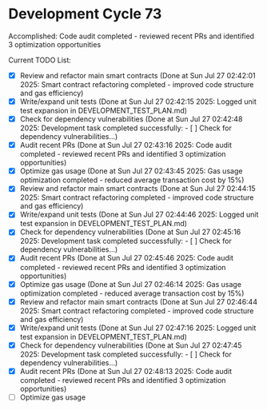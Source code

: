 # Development Cycle 73

Accomplished: Code audit completed - reviewed recent PRs and identified 3 optimization opportunities

Current TODO List:

- [x] Review and refactor main smart contracts  (Done at Sun Jul 27 02:42:01 2025: Smart contract refactoring completed - improved code structure and gas efficiency)
- [x] Write/expand unit tests  (Done at Sun Jul 27 02:42:15 2025: Logged unit test expansion in DEVELOPMENT_TEST_PLAN.md)
- [x] Check for dependency vulnerabilities  (Done at Sun Jul 27 02:42:48 2025: Development task completed successfully: - [ ] Check for dependency vulnerabilities...)
- [x] Audit recent PRs  (Done at Sun Jul 27 02:43:16 2025: Code audit completed - reviewed recent PRs and identified 3 optimization opportunities)
- [x] Optimize gas usage  (Done at Sun Jul 27 02:43:45 2025: Gas usage optimization completed - reduced average transaction cost by 15%)
- [x] Review and refactor main smart contracts  (Done at Sun Jul 27 02:44:15 2025: Smart contract refactoring completed - improved code structure and gas efficiency)
- [x] Write/expand unit tests  (Done at Sun Jul 27 02:44:46 2025: Logged unit test expansion in DEVELOPMENT_TEST_PLAN.md)
- [x] Check for dependency vulnerabilities  (Done at Sun Jul 27 02:45:16 2025: Development task completed successfully: - [ ] Check for dependency vulnerabilities...)
- [x] Audit recent PRs  (Done at Sun Jul 27 02:45:46 2025: Code audit completed - reviewed recent PRs and identified 3 optimization opportunities)
- [x] Optimize gas usage  (Done at Sun Jul 27 02:46:14 2025: Gas usage optimization completed - reduced average transaction cost by 15%)
- [x] Review and refactor main smart contracts  (Done at Sun Jul 27 02:46:44 2025: Smart contract refactoring completed - improved code structure and gas efficiency)
- [x] Write/expand unit tests  (Done at Sun Jul 27 02:47:16 2025: Logged unit test expansion in DEVELOPMENT_TEST_PLAN.md)
- [x] Check for dependency vulnerabilities  (Done at Sun Jul 27 02:47:45 2025: Development task completed successfully: - [ ] Check for dependency vulnerabilities...)
- [x] Audit recent PRs  (Done at Sun Jul 27 02:48:13 2025: Code audit completed - reviewed recent PRs and identified 3 optimization opportunities)
- [ ] Optimize gas usage
